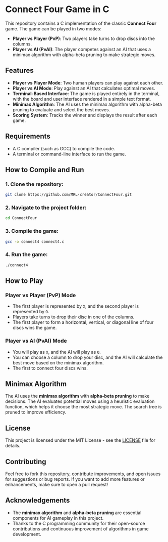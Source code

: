 # Connect Four Game in C

This repository contains a C implementation of the classic **Connect Four** game. The game can be played in two modes:

- **Player vs Player (PvP)**: Two players take turns to drop discs into the columns.
- **Player vs AI (PvAI)**: The player competes against an AI that uses a minimax algorithm with alpha-beta pruning to make strategic moves.

## Features

- **Player vs Player Mode**: Two human players can play against each other.
- **Player vs AI Mode**: Play against an AI that calculates optimal moves.
- **Terminal-Based Interface**: The game is played entirely in the terminal, with the board and user interface rendered in a simple text format.
- **Minimax Algorithm**: The AI uses the minimax algorithm with alpha-beta pruning to evaluate and select the best moves.
- **Scoring System**: Tracks the winner and displays the result after each game.

## Requirements

- A C compiler (such as GCC) to compile the code.
- A terminal or command-line interface to run the game.

## How to Compile and Run

### 1. **Clone the repository**:
   ```bash
   git clone https://github.com/MRL-creator/ConnectFour.git
   ```
### 2. **Navigate to the project folder**:
   ```bash
   cd ConnectFour
   ```
### 3. **Compile the game**:
   ```bash
   gcc -o connect4 connect4.c
   ```
### 4. **Run the game**:
   ```bash
   ./connect4
   ```
## How to Play

### Player vs Player (PvP) Mode
- The first player is represented by `X`, and the second player is represented by `O`.
- Players take turns to drop their disc in one of the columns.
- The first player to form a horizontal, vertical, or diagonal line of four discs wins the game.

### Player vs AI (PvAI) Mode
- You will play as `X`, and the AI will play as `O`.
- You can choose a column to drop your disc, and the AI will calculate the best move based on the minimax algorithm.
- The first to connect four discs wins.

## Minimax Algorithm

The AI uses the **minimax algorithm** with **alpha-beta pruning** to make decisions. The AI evaluates potential moves using a heuristic evaluation function, which helps it choose the most strategic move. The search tree is pruned to improve efficiency.

## License

This project is licensed under the MIT License - see the [LICENSE](LICENSE) file for details.

## Contributing

Feel free to fork this repository, contribute improvements, and open issues for suggestions or bug reports. If you want to add more features or enhancements, make sure to open a pull request!

## Acknowledgements

- The **minimax algorithm** and **alpha-beta pruning** are essential components for AI gameplay in this project.
- Thanks to the C programming community for their open-source contributions and continuous improvement of algorithms in game development.



